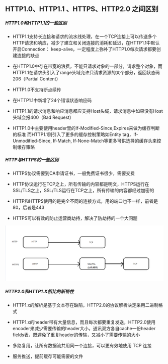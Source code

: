 ## HTTP1.0、HTTP1.1 、HTTPS、HTTP2.0 之间区别

##### HTTP1.0和HTTP1.1的一些区别

* HTTP1.1支持长连接和请求的流水线处理，在一个TCP连接上可以传送多个HTTP请求和响应，减少了建立和关闭连接的消耗和延迟，在HTTP1.1中默认开启Connection： keep-alive，一定程度上弥补了HTTP1.0每次请求都要创建连接的缺点

* 在HTTP1.0中存在带宽的浪费，不能只请求对象的一部分，请求整个对象，而HTTP1.1在请求头引入了range头域允许只请求资源的某个部分，返回状态码206（Partial Content）

* HTTP1.0不支持断点续传

* 在HTTP1.1中新增了24个错误状态响应码

* HTTP1.1的请求消息和响应消息都应支持Host头域，请求消息中如果没有Host头域会报400（Bad Request）

* HTTP1.0中主要使用header里的If-Modified-Since,Expires来做为缓存判断的标准 而HTTP1.1则引入了更多的缓存控制策略如Entity tag，If-Unmodified-Since, If-Match, If-None-Match等更多可供选择的缓存头来控制缓存策略


##### HTTP与HTTPS的一些区别

* HTTPS协议需要到CA申请证书，一般免费证书很少，需要交费

* HTTP协议运行在TCP之上，所有传输的内容都是明文，HTTPS运行在SSL/TLS之上，SSL/TLS运行在TCP之上，所有传输的内容都经过加密的

* HTTP和HTTPS使用的是完全不同的连接方式，用的端口也不一样，前者是80，后者是443

* HTTPS可以有效的防止运营商劫持，解决了防劫持的一个大问题

![HTTP](../static/Https-Http.png)

##### HTTP2.0和HTTP1.X相比的新特性

* HTTP1.x的解析是基于文本存在缺陷，HTTP2.0的协议解析决定采用二进制格式

* HTTP1.x的header带有大量信息，而且每次都要重复发送，HTTP2.0使用encoder来减少需要传输的header大小，通讯双方各自cache一份header fields表，既避免了重复header的传输，又减小了需要传输的大小

* 多路复用，让所有数据流共用同一个连接，可以更有效地使用 TCP 连接

* 服务推送，提前缓存可能需要的文件